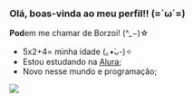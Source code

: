 ### Olá, boas-vinda ao meu perfil!! (=`ω´=) 

**Pod**em me chamar de Borzoi! (^_−)☆
- 5x2+4= minha idade (｡•̀ᴗ-)✧
- Estou estudando na [Alura](https://www.alura.com.br);
- Novo nesse mundo e programação;

![](https://media.tenor.com/O3QEHGX5FawAAAAi/divider.gif)
